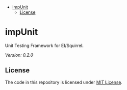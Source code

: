 <!-- START doctoc generated TOC please keep comment here to allow auto update -->
<!-- DON'T EDIT THIS SECTION, INSTEAD RE-RUN doctoc TO UPDATE -->


- [impUnit](#impunit)
  - [License](#license)

<!-- END doctoc generated TOC please keep comment here to allow auto update -->

# impUnit

Unit Testing Framework for EI/Squirrel.

_Version: 0.2.0_

## License

The code in this repository is licensed under [MIT License](./LICENSE).
